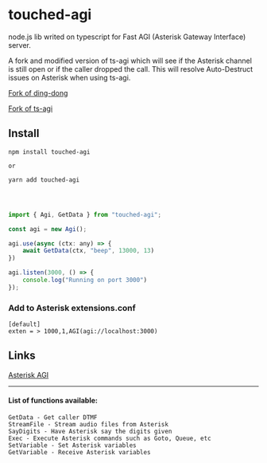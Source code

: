 # touched-agi
node.js lib writed on typescript for Fast AGI (Asterisk Gateway Interface) server. 

A fork and modified version of ts-agi which will see if the Asterisk channel is still open or if the caller dropped the call. This will resolve Auto-Destruct issues on Asterisk when using ts-agi.

[Fork of ding-dong](https://github.com/antirek/ding-dong)


[Fork of ts-agi](https://github.com/sergey12313/ts-agi)


## Install
```
npm install touched-agi

or

yarn add touched-agi

```

`````javascript



import { Agi, GetData } from "touched-agi";

const agi = new Agi();

agi.use(async (ctx: any) => {
    await GetData(ctx, "beep", 13000, 13)
})

agi.listen(3000, () => {
    console.log("Running on port 3000")
});


`````

### Add to Asterisk extensions.conf

`````
[default]
exten = > 1000,1,AGI(agi://localhost:3000)
`````

## Links

[Asterisk AGI](https://wiki.asterisk.org/wiki/display/AST/Asterisk+17+AGI+Commands)



***

#### List of functions available:

```
GetData - Get caller DTMF
StreamFile - Stream audio files from Asterisk
SayDigits - Have Asterisk say the digits given
Exec - Execute Asterisk commands such as Goto, Queue, etc
SetVariable - Set Asterisk variables
GetVariable - Receive Asterisk variables
```